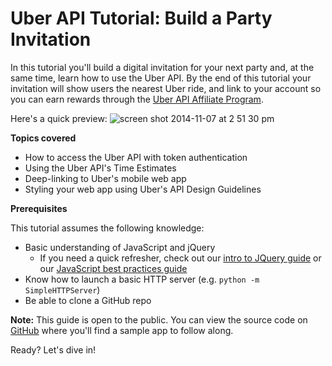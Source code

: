 # Uber API Tutorial: Build a Party Invitation

In this tutorial you'll build a digital invitation for your next party and, at the same time, learn how to use the Uber API. By the end of this tutorial your invitation will show users the nearest Uber ride, and link to your account so you can earn rewards through the [Uber API Affiliate Program](https://developer.uber.com/earn/?utm_source=thinkful&utm_campaign=party-invite-guide&utm_medium=link).

Here's a quick preview:
![screen shot 2014-11-07 at 2 51 30 pm](https://cloud.githubusercontent.com/assets/791818/4959489/bbbb3d50-66b8-11e4-9682-52fabbce3d9c.png)


__Topics covered__

- How to access the Uber API with token authentication
- Using the Uber API's Time Estimates
- Deep-linking to Uber's mobile web app
- Styling your web app using Uber's API Design Guidelines


__Prerequisites__

This tutorial assumes the following knowledge:

- Basic understanding of JavaScript and jQuery
    - If you need a quick refresher, check out our [intro to JQuery guide](http://www.thinkful.com/learn/intro-to-jquery) or our [JavaScript best practices guide](http://www.thinkful.com/learn/javascript-best-practices-1/)
- Know how to launch a basic HTTP server (e.g. `python -m SimpleHTTPServer`)
- Be able to clone a GitHub repo


__Note:__ This guide is open to the public. You can view the source code on [GitHub](https://github.com/Thinkful/guide-uber-api) where you'll find a sample app to follow along.

Ready? Let's dive in!
